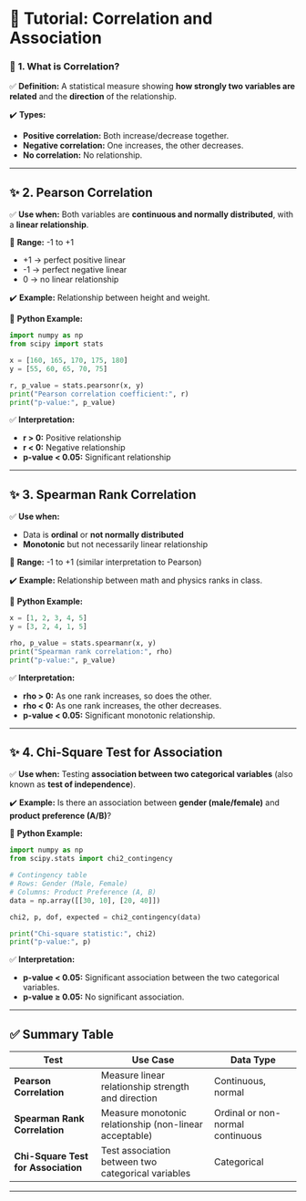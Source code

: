 # 🌟 **Tutorial: Correlation and Association**

### 📌 **1. What is Correlation?**

✅ **Definition:**
A statistical measure showing **how strongly two variables are related** and the **direction** of the relationship.

✔️ **Types:**

* **Positive correlation:** Both increase/decrease together.
* **Negative correlation:** One increases, the other decreases.
* **No correlation:** No relationship.

---

## ✨ **2. Pearson Correlation**

✅ **Use when:**
Both variables are **continuous and normally distributed**, with a **linear relationship**.

🔧 **Range:** -1 to +1

* +1 → perfect positive linear
* -1 → perfect negative linear
* 0 → no linear relationship

✔️ **Example:** Relationship between height and weight.

🔧 **Python Example:**

```python
import numpy as np
from scipy import stats

x = [160, 165, 170, 175, 180]
y = [55, 60, 65, 70, 75]

r, p_value = stats.pearsonr(x, y)
print("Pearson correlation coefficient:", r)
print("p-value:", p_value)
```

✅ **Interpretation:**

* **r > 0:** Positive relationship
* **r < 0:** Negative relationship
* **p-value < 0.05:** Significant relationship

---

## ✨ **3. Spearman Rank Correlation**

✅ **Use when:**

* Data is **ordinal** or **not normally distributed**
* **Monotonic** but not necessarily linear relationship

🔧 **Range:** -1 to +1 (similar interpretation to Pearson)

✔️ **Example:** Relationship between math and physics ranks in class.

🔧 **Python Example:**

```python
x = [1, 2, 3, 4, 5]
y = [3, 2, 4, 1, 5]

rho, p_value = stats.spearmanr(x, y)
print("Spearman rank correlation:", rho)
print("p-value:", p_value)
```

✅ **Interpretation:**

* **rho > 0:** As one rank increases, so does the other.
* **rho < 0:** As one rank increases, the other decreases.
* **p-value < 0.05:** Significant monotonic relationship.

---

## ✨ **4. Chi-Square Test for Association**

✅ **Use when:**
Testing **association between two categorical variables** (also known as **test of independence**).

✔️ **Example:**
Is there an association between **gender (male/female)** and **product preference (A/B)**?

🔧 **Python Example:**

```python
import numpy as np
from scipy.stats import chi2_contingency

# Contingency table
# Rows: Gender (Male, Female)
# Columns: Product Preference (A, B)
data = np.array([[30, 10], [20, 40]])

chi2, p, dof, expected = chi2_contingency(data)

print("Chi-square statistic:", chi2)
print("p-value:", p)
```

✅ **Interpretation:**

* **p-value < 0.05:** Significant association between the two categorical variables.
* **p-value ≥ 0.05:** No significant association.

---

## ✅ **Summary Table**

| **Test**                            | **Use Case**                                           | **Data Type**                    |
| ----------------------------------- | ------------------------------------------------------ | -------------------------------- |
| **Pearson Correlation**             | Measure linear relationship strength and direction     | Continuous, normal               |
| **Spearman Rank Correlation**       | Measure monotonic relationship (non-linear acceptable) | Ordinal or non-normal continuous |
| **Chi-Square Test for Association** | Test association between two categorical variables     | Categorical                      |

---


